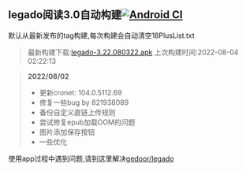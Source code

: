 ## legado阅读3.0自动构建[![Android CI](https://github.com/10bits/gedoor-Build/workflows/Android%20CI/badge.svg)](https://github.com/10bits/gedoor-Build/actions)

默认从最新发布的tag构建,每次构建会自动清空18PlusList.txt

> 最新构建下载:[legado-3.22.080322.apk](https://github.com/nsv2051/gedoor-Build/releases/download/legado-3.22.080322/legado-3.22.080322.apk) 上次构建时间:2022-08-04 02:22:13
<!--start-->
> **2022/08/02**
> 
> * 更新cronet: 104.0.5112.69
> * 修复一些bug by 821938089
> * 备份自定义直链上传规则
> * 尝试修复epub加载OOM的问题
> * 图片添加保存按钮
> * 一些优化
<!--end-->
  
使用app过程中遇到问题,请到这里解决[gedoor/legado](https://github.com/gedoor/legado/issues)

